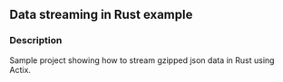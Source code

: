 ## Data streaming in Rust example

### Description
Sample project showing how to stream gzipped json data in Rust using Actix.
